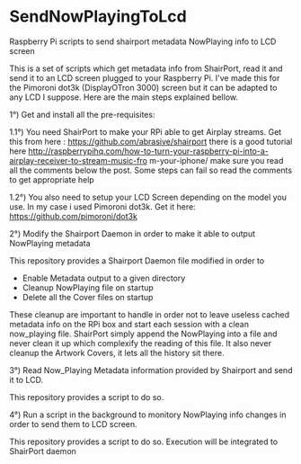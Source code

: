 # SendNowPlayingToLcd
Raspberry Pi scripts to send shairport metadata NowPlaying info to LCD screen

This is a set of scripts which get metadata info from ShairPort, read it and send it to an LCD screen plugged to your Raspberry Pi. I've made this for the Pimoroni dot3k (DisplayOTron 3000) screen but it can be adapted to any LCD I suppose. Here are the main steps explained bellow.

1°) Get and install all the pre-requisites:

1.1°) You need ShairPort to make your RPi able to get Airplay streams. Get this from here : https://github.com/abrasive/shairport
there is a good tutorial here http://raspberrypihq.com/how-to-turn-your-raspberry-pi-into-a-airplay-receiver-to-stream-music-fro
m-your-iphone/ make sure you read all the comments below the post. Some steps can fail so read the comments to get appropriate help

1.2°) You also need to setup your LCD Screen depending on the model you use. In my case i used Pimoroni dot3k. Get it here: https://github.com/pimoroni/dot3k

2°) Modify the Shairport Daemon in order to make it able to output NowPlaying metadata

This repository provides a Shairport Daemon file modified in order to
- Enable Metadata output to a given directory
- Cleanup NowPlaying file on startup
- Delete all the Cover files on startup

These cleanup are important to handle in order not to leave useless cached metadata info on the RPi box and start each session with a clean now_playing file. ShairPort simply append the NowPlaying into a file and never clean it up which complexify the reading of this file. It also never cleanup the Artwork Covers, it lets all the history sit there.

3°) Read Now_Playing Metadata information provided by Shairport and send it to LCD.

This repository provides a script to do so.

4°) Run a script in the background to monitory NowPlaying info changes in order to send them to LCD screen.

This repository provides a script to do so. Execution will be integrated to ShairPort daemon
